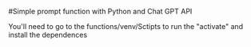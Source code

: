 #Simple prompt function with Python and Chat GPT API

You'll need to go to the functions/venv/Sctipts to run the "activate" and install the dependences

